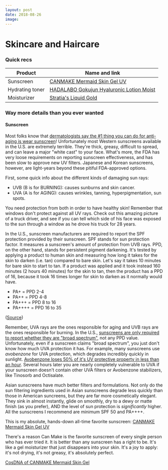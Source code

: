 ```yaml
---
layout: post
date: 2018-08-26
image: 
---
```


# Skincare and Haircare

### Quick recs

|Product|Name and link|
|---|---|
|Sunscreen|<a target="_blank" href="https://www.amazon.com/gp/product/B00X3E456K/ref=as_li_tl?ie=UTF8&camp=1789&creative=9325&creativeASIN=B00X3E456K&linkCode=as2&tag=molecule08-20&linkId=1fdddb3b6fd180a242ee87b70a0c6b9a">CANMAKE Mermaid Skin Gel UV</a><img src="//ir-na.amazon-adsystem.com/e/ir?t=molecule08-20&l=am2&o=1&a=B00X3E456K" width="1" height="1" border="0" alt="" style="border:none !important; margin:0px !important;" /> |
|Hydrating toner|<a target="_blank" href="https://www.amazon.com/gp/product/B074GX619Q/ref=as_li_tl?ie=UTF8&camp=1789&creative=9325&creativeASIN=B074GX619Q&linkCode=as2&tag=molecule08-20&linkId=c3ee6e00e1366d6984c3b7f3f55677ef">HADALABO Gokujun Hyaluronic Lotion Moist</a><img src="//ir-na.amazon-adsystem.com/e/ir?t=molecule08-20&l=am2&o=1&a=B074GX619Q" width="1" height="1" border="0" alt="" style="border:none !important; margin:0px !important;" />|
|Moisturizer|<a href="https://www.stratiaskin.com/products/liquid-gold">Stratia's Liquid Gold</a>|


### Way more details than you ever wanted
#### Sunscreen

Most folks know that [dermatologists say the #1 thing you can do for anti-aging is wear sunscreen](https://sciencebecomesher.com/science-based-anti-aging-the-no-1-product-you-need/)! Unfortunately most Western sunscreens available in the U.S. are extremely terrible. They're thick, greasy, difficult to spread, and can leave a major "white cast" to your face. What's more, the FDA has very loose requirements on reporting sunscreen effectiveness, and has been slow to approve new UV filters. Japanese and Korean sunscreens, however, are light-years beyond these pitiful FDA-approved options. 

First, some quick info about the different kinds of damaging sun rays:
- UVB (B is for BURNING): causes sunburns and skin cancer.
- UVA (A is for AGING): causes wrinkles, tanning, hyperpigmentation, sun spots.

You need protection from both in order to have healthy skin! Remember that windows don't protect against all UV rays. Check out this amazing picture of a truck driver, and see if you can tell which side of his face was exposed to the sun through a window as he drove his truck for 28 years. 

In the U.S., sunscreen manufacturers are required to report the SPF protection provided by their sunscreen. SPF stands for sun protection factor. It measures a sunscreen's amount of protection from UVB rays. PPD, on the other hand, stands for persistent pigment darkening. It's tested by applying a product to human skin and measuring how long it takes for the skin to darken (i.e. tan) compared to bare skin. Let's say it takes 10 minutes for bare skin to start to tan. If a product was applied and it took instead 160 minutes (2 hours 40 minutes) for the skin to tan, then the product has a PPD of 16, because it took 16 times longer for skin to darken as it normally would have. 

- PA+ = PPD 2-4
- PA++ = PPD 4-8
- PA+++ = PPD 8 to 16
- PA++++ = PPD 16 to 35

([Source](https://theklog.co/spf-meaning/))

Remember, UVA rays are the ones responsible for aging and UVB rays are the ones responsible for burning. In the U.S., [sunscreens are only required to report whether they are "broad spectrum"](https://www.ecfr.gov/cgi-bin/retrieveECFR?gp=1&SID=0089115bdbc8686f591ab359c37abea0&ty=HTML&h=L&mc=true&n=pt21.5.352&r=PART#se21.5.352_173), not any PPD value. Unfortunately, even if a sunscreen claims "broad spectrum", you just don't know how much UVA protection it has. For example, many sunscreens use *avobenzone* for UVA protection, which degrades incredibly quickly in sunlight. [Avobenzone loses 50% of it's UV protective property in less than an hour](https://onlinelibrary.wiley.com/doi/abs/10.1111/j.1365-2133.2004.06173.x). Several hours later you are nearly completely vulnerable to UVA if your sunscreen doesn't contain other UVA filters or Avobenzone stabilizers, like Tinosorb and Octisalate.

Asian sunscreens have much better filters and formulations. Not only do the sun filtering ingredients used in Asian sunscreens degrade less quickly than those in American suncreens, but they are far more cosmetically elegant. They sink in almost instantly, glide on smoothly, dry to a dewy or matte finish (as you prefer), AND the level of sun protection is *significantly* higher. All the sunscreens I recommend are minimum SPF 50 and PA++++.

This is my absolute, hands-down all-time favorite sunscreen:
<a target="_blank" href="https://www.amazon.com/gp/product/B00X3E456K/ref=as_li_tl?ie=UTF8&camp=1789&creative=9325&creativeASIN=B00X3E456K&linkCode=as2&tag=molecule08-20&linkId=1fdddb3b6fd180a242ee87b70a0c6b9a">CANMAKE Mermaid Skin Gel UV</a><img src="//ir-na.amazon-adsystem.com/e/ir?t=molecule08-20&l=am2&o=1&a=B00X3E456K" width="1" height="1" border="0" alt="" style="border:none !important; margin:0px !important;" /> 

There's a reason Can Make is the favorite sunscreen of every single person who has ever tried it. It is better than any sunscreen has a right to be. It's like a gel moisturizer that just disappears into your skin. It's a joy to apply: it's not drying, it's not greasy, it's absolutely perfect.

<a href="http://www.cosdna.com/eng/cosmetic_fae0300494.html">CosDNA of CANMAKE Mermaid Skin Gel</a>
 



